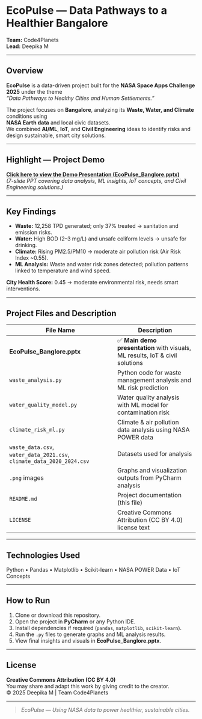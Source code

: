 # EcoPulse — Data Pathways to a Healthier Bangalore
**Team:** Code4Planets  
**Lead:** Deepika M  

---

## Overview
**EcoPulse** is a data-driven project built for the **NASA Space Apps Challenge 2025** under the theme  
*“Data Pathways to Healthy Cities and Human Settlements.”*  

The project focuses on **Bangalore**, analyzing its **Waste, Water, and Climate** conditions using  
**NASA Earth data** and local civic datasets.  
We combined **AI/ML**, **IoT**, and **Civil Engineering** ideas to identify risks and design sustainable, smart city solutions.

---

## Highlight — Project Demo
 **[Click here to view the Demo Presentation (EcoPulse_Banglore.pptx)](./EcoPulse_Banglore.pptx)**  
*(7-slide PPT covering data analysis, ML insights, IoT concepts, and Civil Engineering solutions.)*

---

## Key Findings
- **Waste:** 12,258 TPD generated; only 37% treated → sanitation and emission risks.  
- **Water:** High BOD (2–3 mg/L) and unsafe coliform levels → unsafe for drinking.  
- **Climate:** Rising PM2.5/PM10 → moderate air pollution risk (Air Risk Index ~0.55).  
- **ML Analysis:** Waste and water risk zones detected; pollution patterns linked to temperature and wind speed.  

**City Health Score:** 0.45 → moderate environmental risk, needs smart interventions.  

---

## Project Files and Description
| File Name | Description |
|------------|-------------|
|  **EcoPulse_Banglore.pptx** | ✅ **Main demo presentation** with visuals, ML results, IoT & civil solutions |
| `waste_analysis.py` | Python code for waste management analysis and ML risk prediction |
|  `water_quality_model.py` | Water quality analysis with ML model for contamination risk |
| `climate_risk_ml.py` | Climate & air pollution data analysis using NASA POWER data |
|  `waste_data.csv`, `water_data_2021.csv`, `climate_data_2020_2024.csv` | Datasets used for analysis |
|  `.png` images | Graphs and visualization outputs from PyCharm analysis |
|  `README.md` | Project documentation (this file) |
|  `LICENSE` | Creative Commons Attribution (CC BY 4.0) license text |

---

##  Technologies Used
Python • Pandas • Matplotlib • Scikit-learn • NASA POWER Data • IoT Concepts  

---

##  How to Run
1. Clone or download this repository.  
2. Open the project in **PyCharm** or any Python IDE.  
3. Install dependencies if required (`pandas`, `matplotlib`, `scikit-learn`).  
4. Run the `.py` files to generate graphs and ML analysis results.  
5. View final insights and visuals in **EcoPulse_Banglore.pptx**.

---

##  License
**Creative Commons Attribution (CC BY 4.0)**  
You may share and adapt this work by giving credit to the creator.  
© 2025 Deepika M | Team Code4Planets  

---

>  *EcoPulse — Using NASA data to power healthier, sustainable cities.*
